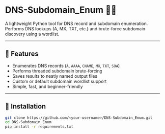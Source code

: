 # DNS-Subdomain_Enum 🕵️‍♂️

A lightweight Python tool for DNS record and subdomain enumeration.  
Performs DNS lookups (A, MX, TXT, etc.) and brute-force subdomain discovery using a wordlist.

---

## 🚀 Features
- Enumerates DNS records (`A`, `AAAA`, `CNAME`, `MX`, `TXT`, `SOA`)
- Performs threaded subdomain brute-forcing
- Saves results to neatly named output files
- Custom or default subdomain wordlist support
- Simple, fast, and beginner-friendly

---

## 🧩 Installation

```bash
git clone https://github.com/<your-username>/DNS-Subdomain_Enum.git
cd DNS-Subdomain_Enum
pip install -r requirements.txt
